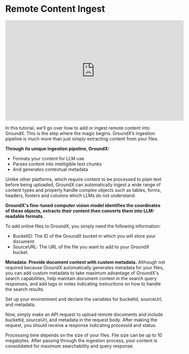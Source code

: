 # Remote Content Ingest
<iframe width="560" height="315" src="https://www.youtube.com/embed/KUeOKCiK2gw?si=vTpI-YLgE_iZPH7a" title="YouTube video player" frameborder="0" allow="accelerometer; autoplay; clipboard-write; encrypted-media; gyroscope; picture-in-picture; web-share" allowfullscreen></iframe>

In this tutorial, we’ll go over how to add or ingest remote content into GroundX. This is the step where the magic begins. GroundX’s ingestion pipeline is much more than just simply extracting content from your files. 

**Through its unique ingestion pipeline, GroundX:**
- Formats your content for LLM use
- Parses content into intelligible text chunks
- And generates contextual metadata

Unlike other platforms, which require content to be processed to plain text before being uploaded, GroundX can automatically ingest a wide range of content types and properly handle complex objects such as tables, forms, headers, footers and columns which LLMs do not understand. 

**GroundX's fine-tuned computer vision model identifies the coordinates of these objects, extracts their content then converts them into LLM-readable formats.**

To add online files to GroundX, you simply need the following information: 
 
- BucketID: The ID of the GroundX bucket in which you will store your document. 
- SourceURL: The URL of the file you want to add to your GroundX bucket. 
  
**Metadata: Provide document context with custom metadata.** 
Although not required because GroundX automatically generates metadata for your files, you can add custom metadata to take maximum advantage of GroundX's search capabilities, help maintain document context in the search query responses, and add tags or notes indicating instructions on how to handle the search results.

Set up your environment and declare the variables for bucketId, sourceUrl, and metadata.

Now, simply make an API request to upload remote documents and include bucketId, sourceUrl, and metadata in the request body. After making the request, you should receive a response indicating processId and status. 

Processing time depends on the size of your files. File size can be up to 10 megabytes. After passing through the ingestion process, your content is consolidated for maximum searchability and query response.
